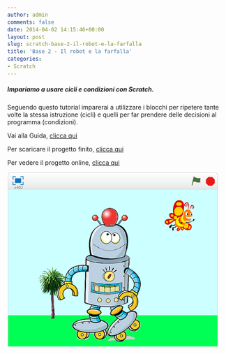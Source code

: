 ```yaml
---
author: admin
comments: false
date: 2014-04-02 14:15:46+00:00
layout: post
slug: scratch-base-2-il-robot-e-la-farfalla
title: 'Base 2 - Il robot e la farfalla'
categories:
- Scratch
---
```


##### Impariamo a usare cicli e condizioni con Scratch.


Seguendo questo tutorial imparerai a utilizzare i blocchi per ripetere tante volte la stessa istruzione (cicli) e quelli per far prendere delle decisioni al programma (condizioni).

Vai alla Guida, <a href="https://drive.google.com/file/d/0B2acWmxEoKDkWF9JZ1o3eXVoOXM/edit?usp=sharing" target="new">clicca qui</a>

Per scaricare il progetto finito, <a href="https://drive.google.com/file/d/0B2acWmxEoKDkWXNQbG9IT1MwMGs/edit?usp=sharing" target="new">clicca qui</a>

Per vedere il progetto online, <a href="http://scratch.mit.edu/projects/17838403/" target="new">clicca qui</a>



![SC_PB_S2_robot_e_farfalla](/assets/uploads/2014/04/SC_PB_S2_robot_e_farfalla.png)
